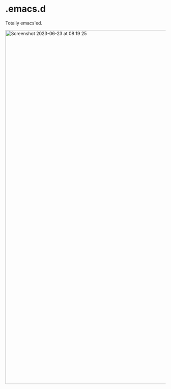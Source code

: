 # .emacs.d
Totally emacs'ed.

<img width="1112" alt="Screenshot 2023-06-23 at 08 19 25" src="https://github.com/katspaugh/.emacs.d/assets/381895/fc7c66bc-629a-4cbe-9200-e2f266297a7e">
